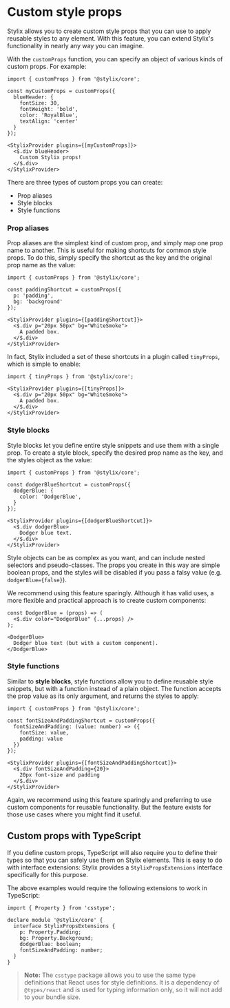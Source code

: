 # Custom style props

Stylix allows you to create custom style props that you can use to apply reusable styles to any element. With this feature, you can extend Stylix's functionality in nearly any way you can imagine.

With the `customProps` function, you can specify an object of various kinds of custom props. For example:

```tsx-render
import { customProps } from '@stylix/core';

const myCustomProps = customProps({
  blueHeader: {
    fontSize: 30,
    fontWeight: 'bold',
    color: 'RoyalBlue',
    textAlign: 'center'
  }
});

<StylixProvider plugins={[myCustomProps]}>
  <$.div blueHeader>
    Custom Stylix props!
  </$.div>
</StylixProvider>
```

There are three types of custom props you can create:

- Prop aliases
- Style blocks
- Style functions

### Prop aliases

Prop aliases are the simplest kind of custom prop, and simply map one prop name to another. This is useful for making shortcuts for common style props. To do this, simply specify the shortcut as the key and the original prop name as the value:

```tsx-render
import { customProps } from '@stylix/core';

const paddingShortcut = customProps({
  p: 'padding',
  bg: 'background'
});

<StylixProvider plugins={[paddingShortcut]}>
  <$.div p="20px 50px" bg="WhiteSmoke">
    A padded box.
  </$.div>
</StylixProvider>
```

In fact, Stylix included a set of these shortcuts in a plugin called `tinyProps`, which is simple to enable:

```tsx
import { tinyProps } from '@stylix/core';

<StylixProvider plugins={[tinyProps]}>
  <$.div p="20px 50px" bg="WhiteSmoke">
    A padded box.
  </$.div>
</StylixProvider>
```

### Style blocks

Style blocks let you define entire style snippets and use them with a single prop. To create a style block, specify the desired prop name as the key, and the styles object as the value:

```tsx-render
import { customProps } from '@stylix/core';

const dodgerBlueShortcut = customProps({
  dodgerBlue: {
    color: 'DodgerBlue',
  }
});

<StylixProvider plugins={[dodgerBlueShortcut]}>
  <$.div dodgerBlue>
    Dodger blue text.
  </$.div>
</StylixProvider>
```

Style objects can be as complex as you want, and can include nested selectors and pseudo-classes. The props you create in this way are simple boolean props, and the styles will be disabled if you pass a falsy value (e.g. `dodgerBlue={false}`).

We recommend using this feature sparingly. Although it has valid uses, a more flexible and practical approach is to create custom components:

```tsx-render
const DodgerBlue = (props) => (
  <$.div color="DodgerBlue" {...props} />
);

<DodgerBlue>
  Dodger blue text (but with a custom component).
</DodgerBlue>
```

### Style functions

Similar to **style blocks**, style functions allow you to define reusable style snippets, but with a function instead of a plain object. The function accepts the prop value as its only argument, and returns the styles to apply:

```tsx-render
import { customProps } from '@stylix/core';

const fontSizeAndPaddingShortcut = customProps({
  fontSizeAndPadding: (value: number) => ({
    fontSize: value,
    padding: value
  })
});

<StylixProvider plugins={[fontSizeAndPaddingShortcut]}>
  <$.div fontSizeAndPadding={20}>
    20px font-size and padding
  </$.div>
</StylixProvider>
```

Again, we recommend using this feature sparingly and preferring to use custom components for reusable functionality. But the feature exists for those use cases where you might find it useful.

## Custom props with TypeScript

If you define custom props, TypeScript will also require you to define their types so that you can safely use them on Stylix elements. This is easy to do with interface extensions: Stylix provides a `StylixPropsExtensions` interface specifically for this purpose.

The above examples would require the following extensions to work in TypeScript:

```tsx
import { Property } from 'csstype';

declare module '@stylix/core' {
  interface StylixPropsExtensions {
    p: Property.Padding;
    bg: Property.Background;
    dodgerBlue: boolean;
    fontSizeAndPadding: number;
  }
}
```

> **Note:** The `csstype` package allows you to use the same type definitions that React uses for style definitions. It is a dependency of `@types/react` and is used for typing information only, so it will not add to your bundle size.
